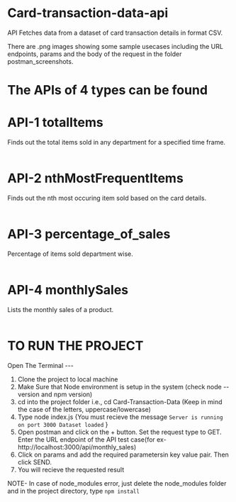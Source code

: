 # Card-transaction-data-api

API Fetches data from a dataset of card transaction details in format CSV.

There are .png images showing some sample usecases including the URL endpoints, params and the body of the request in the folder postman_screenshots.

# The APIs of 4 types can be found

# API-1 totalItems<br />
Finds out the total items sold in any department for a specified time frame.<br />
<br />
# API-2 nthMostFrequentItems<br />
Finds out the nth most occuring item sold based on the card details.<br />
<br />
# API-3 percentage_of_sales<br />
Percentage of items sold department wise.<br />
<br />
# API-4 monthlySales<br />
Lists the monthly sales of a product.<br />
<br />
# TO RUN THE PROJECT

Open The Terminal ---

1. Clone the project to local machine
2. Make Sure that Node environment is setup in the system (check node --version and npm version)
3. cd into the project folder i.e., cd Card-Transaction-Data (Keep in mind the case of the letters, uppercase/lowercase)
4. Type node index.js {You must recieve the message
   `Server is running on port 3000
Dataset loaded`
   }
5. Open postman and click on the + button. Set the request type to GET. Enter the URL endpoint of the API test case(for ex- http://localhost:3000/api/monthly_sales)
6. Click on params and add the required parametersin key value pair. Then click SEND.
7. You will recieve the requested result

NOTE- In case of node_modules error, just delete the node_modules folder and in the project directory, type `npm install`
